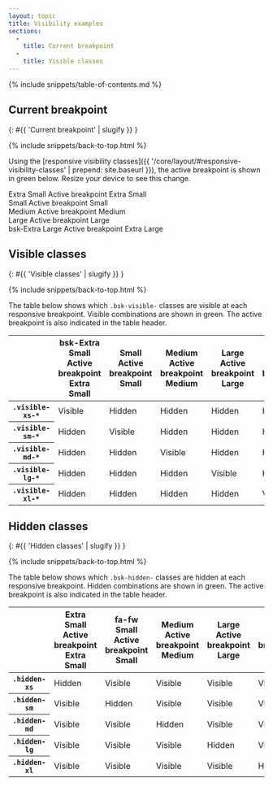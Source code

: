 ```yaml
---
layout: topic
title: Visibility examples
sections:
  -
    title: Current breakpoint
  -
    title: Visible classes
---
```


{% include snippets/table-of-contents.md %}

## Current breakpoint
{: #{{ 'Current breakpoint' | slugify }} }

{% include snippets/back-to-top.html %}

Using the
[responsive visibility classes]({{ '/core/layout/#responsive-visibility-classes' | prepend: site.baseurl }}), the active
breakpoint is shown in <span class="bsk-text-success">green</span> below. Resize your device to see this change.

<div class="bsk-row bsk-docs-responsive-utilities-test">
  <div class="bsk-col-12-xs-6 bsk-col-12-sm-3 bsk-col-12-lg-2"><div class="bsk-docs-content-block">
    <span class="bsk-hidden-xs bsk-text-muted"><i class="fa fa-fw fa-square-o" aria-hidden="true"></i> Extra Small</span>
    <span class="bsk-hidden-sm bsk-hidden-md bsk-hidden-lg bsk-hidden-xl bsk-visible-xs-inline bsk-text-success">
      <i class="fa fa-fw fa-check-square" aria-hidden="true"></i> <span class="bsk-sr-only">Active breakpoint</span>
      Extra Small
    </span>
  </div></div>
  <div class="bsk-col-12-xs-6 bsk-col-12-sm-3 bsk-col-12-lg-2"><div class="bsk-docs-content-block">
    <span class="bsk-hidden-sm bsk-text-muted"><i class="fa fa-fw fa-square-o" aria-hidden="true"></i> Small</span>
    <span class="bsk-hidden-xs bsk-hidden-md bsk-hidden-lg bsk-hidden-xl bsk-visible-sm-inline bsk-text-success">
      <i class="fa fa-fw fa-check-square" aria-hidden="true"></i> <span class="bsk-sr-only">Active breakpoint</span>
      Small
    </span>
  </div></div>
  <div class="bsk-col-12-xs-6 bsk-col-12-sm-3 bsk-col-12-lg-2"><div class="bsk-docs-content-block">
    <span class="bsk-hidden-md bsk-text-muted"><i class="fa fa-fw fa-square-o" aria-hidden="true"></i> Medium</span>
    <span class="bsk-hidden-xs bsk-hidden-sm bsk-hidden-lg bsk-hidden-xl bsk-visible-md-inline bsk-text-success">
      <i class="fa fa-fw fa-check-square" aria-hidden="true"></i> <span class="bsk-sr-only">Active breakpoint</span>
      Medium
    </span>
  </div></div>
  <div class="bsk-col-12-xs-6 bsk-col-12-sm-3 bsk-col-12-lg-2"><div class="bsk-docs-content-block">
    <span class="bsk-hidden-lg bsk-text-muted"><i class="fa fa-fw fa-square-o" aria-hidden="true"></i> Large</span>
    <span class="bsk-hidden-xs bsk-hidden-sm bsk-hidden-md bsk-hidden-xl bsk-visible-lg-inline bsk-text-success">
      <i class="fa fa-fw fa-check-square" aria-hidden="true"></i> <span class="bsk-sr-only">Active breakpoint</span> Large
    </span>
  </div></div>
  <div class="bsk-col-12-xs-6 bsk-col-12-sm-3 bsk-col-12-lg-2"><div class="bsk-docs-content-block">
    <span class="bsk-hidden-xl bsk-text-muted"><i class="fa fa-fw fa-square-o" aria-hidden="true"></i>
    bsk-Extra Large</span>
    <span class="bsk-hidden-xs bsk-hidden-sm bsk-hidden-md bsk-hidden-lg bsk-visible-xl-inline bsk-text-success">
      <i class="fa fa-fw fa-check-square" aria-hidden="true"></i> <span class="bsk-sr-only">Active breakpoint</span>
      Extra Large
    </span>
  </div></div>
</div>

## Visible classes
{: #{{ 'Visible classes' | slugify }} }

{% include snippets/back-to-top.html %}

The table below shows which `.bsk-visible-` classes are visible at each responsive breakpoint. Visible combinations are
shown in <span class="bsk-text-success">green</span>. The active breakpoint is also indicated in the table header.

<table class="bsk-table bsk-table-responsive">
  <thead>
    <tr>
      <th></th>
      <th>
        <span class="bsk-hidden-xs bsk-text-muted"><i class="fa fa-fw fa-square-o" aria-hidden="true"></i>
        bsk-Extra Small</span>
        <span class="bsk-hidden-sm bsk-hidden-md bsk-hidden-lg bsk-hidden-xl bsk-visible-xs-inline bsk-text-success">
          <i class="fa fa-fw fa-check-square" aria-hidden="true"></i> <span class="bsk-sr-only">Active breakpoint</span>
          Extra Small
        </span>
      </th>
      <th>
        <span class="bsk-hidden-sm bsk-text-muted"><i class="fa fa-fw fa-square-o" aria-hidden="true"></i> Small</span>
        <span class="bsk-hidden-xs bsk-hidden-md bsk-hidden-lg bsk-hidden-xl bsk-visible-sm-inline bsk-text-success">
          <i class="fa fa-fw fa-check-square" aria-hidden="true"></i> <span class="bsk-sr-only">Active breakpoint</span>
          Small
        </span>
      </th>
      <th>
        <span class="bsk-hidden-md bsk-text-muted"><i class="fa fa-fw fa-square-o" aria-hidden="true"></i> Medium</span>
        <span class="bsk-hidden-xs bsk-hidden-sm bsk-hidden-lg bsk-hidden-xl bsk-visible-md-inline bsk-text-success">
          <i class="fa fa-fw fa-check-square" aria-hidden="true"></i> <span class="bsk-sr-only">Active breakpoint</span>
          Medium
        </span>
      </th>
      <th>
        <span class="bsk-hidden-lg bsk-text-muted"><i class="fa fa-fw fa-square-o" aria-hidden="true"></i> Large</span>
        <span class="bsk-hidden-xs bsk-hidden-sm bsk-hidden-md bsk-hidden-xl bsk-visible-lg-inline bsk-text-success">
          <i class="fa fa-fw fa-check-square" aria-hidden="true"></i> <span class="bsk-sr-only">Active breakpoint</span>
          Large
        </span>
      </th>
      <th>
        <span class="bsk-hidden-xl bsk-text-muted"><i class="fa fa-fw fa-square-o" aria-hidden="true"></i>
        Extra Large</span>
        <span class="bsk-hidden-xs bsk-hidden-sm bsk-hidden-md bsk-hidden-lg bsk-visible-xl-inline bsk-text-success">
          <i class="fa fa-fw fa-check-square" aria-hidden="true"></i> <span class="bsk-sr-only">Active breakpoint</span>
          Extra Large
        </span>
      </th>
    </tr>
  </thead>
  <tbody>
    <tr>
      <th><code>.visible-xs-*</code></th>
      <td><span class="bsk-text-success"><i class="fa fa-fw fa-eye" aria-hidden="true"></i> Visible</span></td>
      <td><span class="bsk-text-muted"><i class="fa fa-fw fa-low-vision" aria-hidden="true"></i> Hidden</span></td>
      <td><span class="bsk-text-muted"><i class="fa fa-fw fa-low-vision" aria-hidden="true"></i> Hidden</span></td>
      <td><span class="bsk-text-muted"><i class="fa fa-fw fa-low-vision" aria-hidden="true"></i> Hidden</span></td>
      <td><span class="bsk-text-muted"><i class="fa fa-fw fa-low-vision" aria-hidden="true"></i> Hidden</span></td>
    </tr>
    <tr>
      <th><code>.visible-sm-*</code></th>
      <td><span class="bsk-text-muted"><i class="fa fa-fw fa-low-vision" aria-hidden="true"></i> Hidden</span></td>
      <td><span class="bsk-text-success"><i class="fa fa-fw fa-eye" aria-hidden="true"></i> Visible</span></td>
      <td><span class="bsk-text-muted"><i class="fa fa-fw fa-low-vision" aria-hidden="true"></i> Hidden</span></td>
      <td><span class="bsk-text-muted"><i class="fa fa-fw fa-low-vision" aria-hidden="true"></i> Hidden</span></td>
      <td><span class="bsk-text-muted"><i class="fa fa-fw fa-low-vision" aria-hidden="true"></i> Hidden</span></td>
    </tr>
    <tr>
      <th><code>.visible-md-*</code></th>
      <td><span class="bsk-text-muted"><i class="fa fa-fw fa-low-vision" aria-hidden="true"></i> Hidden</span></td>
      <td><span class="bsk-text-muted"><i class="fa fa-fw fa-low-vision" aria-hidden="true"></i> Hidden</span></td>
      <td><span class="bsk-text-success"><i class="fa fa-fw fa-eye" aria-hidden="true"></i> Visible</span></td>
      <td><span class="bsk-text-muted"><i class="fa fa-fw fa-low-vision" aria-hidden="true"></i> Hidden</span></td>
      <td><span class="bsk-text-muted"><i class="fa fa-fw fa-low-vision" aria-hidden="true"></i> Hidden</span></td>
    </tr>
    <tr>
      <th><code>.visible-lg-*</code></th>
      <td><span class="bsk-text-muted"><i class="fa fa-fw fa-low-vision" aria-hidden="true"></i> Hidden</span></td>
      <td><span class="bsk-text-muted"><i class="fa fa-fw fa-low-vision" aria-hidden="true"></i> Hidden</span></td>
      <td><span class="bsk-text-muted"><i class="fa fa-fw fa-low-vision" aria-hidden="true"></i> Hidden</span></td>
      <td><span class="bsk-text-success"><i class="fa fa-fw fa-eye" aria-hidden="true"></i> Visible</span></td>
      <td><span class="bsk-text-muted"><i class="fa fa-fw fa-low-vision" aria-hidden="true"></i> Hidden</span></td>
    </tr>
    <tr>
      <th><code>.visible-xl-*</code></th>
      <td><span class="bsk-text-muted"><i class="fa fa-fw fa-low-vision" aria-hidden="true"></i> Hidden</span></td>
      <td><span class="bsk-text-muted"><i class="fa fa-fw fa-low-vision" aria-hidden="true"></i> Hidden</span></td>
      <td><span class="bsk-text-muted"><i class="fa fa-fw fa-low-vision" aria-hidden="true"></i> Hidden</span></td>
      <td><span class="bsk-text-muted"><i class="fa fa-fw fa-low-vision" aria-hidden="true"></i> Hidden</span></td>
      <td><span class="bsk-text-success"><i class="fa fa-fw fa-eye" aria-hidden="true"></i> Visible</span></td>
    </tr>
  </tbody>
</table>

## Hidden classes
{: #{{ 'Hidden classes' | slugify }} }

{% include snippets/back-to-top.html %}

The table below shows which `.bsk-hidden-` classes are hidden at each responsive breakpoint. Hidden combinations are
shown in <span class="bsk-text-success">green</span>. The active breakpoint is also indicated in the table header.

<table class="bsk-table bsk-table-responsive">
  <thead>
    <tr>
      <th></th>
      <th>
        <span class="bsk-hidden-xs bsk-text-muted"><i class="fa fa-fw fa-square-o" aria-hidden="true"></i>
        Extra Small</span>
        <span class="bsk-hidden-sm bsk-hidden-md bsk-hidden-lg bsk-hidden-xl bsk-visible-xs-inline bsk-text-success">
          <i class="fa fa-fw fa-check-square" aria-hidden="true"></i> <span class="bsk-sr-only">Active breakpoint</span>
          Extra Small
        </span>
      </th>
      <th>fa-fw
        <span class="bsk-hidden-sm bsk-text-muted"><i class="fa fa-fw fa-square-o" aria-hidden="true"></i> Small</span>
        <span class="bsk-hidden-xs bsk-hidden-md bsk-hidden-lg bsk-hidden-xl bsk-visible-sm-inline bsk-text-success">
          <i class="fa fa-fw fa-check-square" aria-hidden="true"></i> <span class="bsk-sr-only">Active breakpoint</span>
          Small
        </span>
      </th>
      <th>
        <span class="bsk-hidden-md bsk-text-muted"><i class="fa fa-fw fa-square-o" aria-hidden="true"></i> Medium</span>
        <span class="bsk-hidden-xs bsk-hidden-sm bsk-hidden-lg bsk-hidden-xl bsk-visible-md-inline bsk-text-success">
          <i class="fa fa-fw fa-check-square" aria-hidden="true"></i> <span class="bsk-sr-only">Active breakpoint</span>
          Medium
        </span>
      </th>
      <th>
        <span class="bsk-hidden-lg bsk-text-muted"><i class="fa fa-fw fa-square-o" aria-hidden="true"></i> Large</span>
        <span class="bsk-hidden-xs bsk-hidden-sm bsk-hidden-md bsk-hidden-xl bsk-visible-lg-inline bsk-text-success">
          <i class="fa fa-fw fa-check-square" aria-hidden="true"></i> <span class="bsk-sr-only">Active breakpoint</span>
          Large
        </span>
      </th>
      <th>
        <span class="bsk-hidden-xl bsk-text-muted"><i class="fa fa-fw fa-square-o" aria-hidden="true"></i>
        Extra Large</span>
        <span class="bsk-hidden-xs bsk-hidden-sm bsk-hidden-md bsk-hidden-lg bsk-visible-xl-inline bsk-text-success">
          <i class="fa fa-fw fa-check-square" aria-hidden="true"></i> <span class="bsk-sr-only">Active breakpoint</span>
          Extra Large
        </span>
      </th>
    </tr>
  </thead>
  <tbody>
    <tr>
      <th><code>.hidden-xs</code></th>
      <td><span class="bsk-text-success"><i class="fa fa-fw fa-low-vision" aria-hidden="true"></i> Hidden</span></td>
      <td><span class="bsk-text-muted"><i class="fa fa-fw fa-eye" aria-hidden="true"></i> Visible</span></td>
      <td><span class="bsk-text-muted"><i class="fa fa-fw fa-eye" aria-hidden="true"></i> Visible</span></td>
      <td><span class="bsk-text-muted"><i class="fa fa-fw fa-eye" aria-hidden="true"></i> Visible</span></td>
      <td><span class="bsk-text-muted"><i class="fa fa-fw fa-eye" aria-hidden="true"></i> Visible</span></td>
    </tr>
    <tr>
      <th><code>.hidden-sm</code></th>
      <td><span class="bsk-text-muted"><i class="fa fa-fw fa-eye" aria-hidden="true"></i> Visible</span></td>
      <td><span class="bsk-text-success"><i class="fa fa-fw fa-low-vision" aria-hidden="true"></i> Hidden</span></td>
      <td><span class="bsk-text-muted"><i class="fa fa-fw fa-eye" aria-hidden="true"></i> Visible</span></td>
      <td><span class="bsk-text-muted"><i class="fa fa-fw fa-eye" aria-hidden="true"></i> Visible</span></td>
      <td><span class="bsk-text-muted"><i class="fa fa-fw fa-eye" aria-hidden="true"></i> Visible</span></td>
    </tr>
    <tr>
      <th><code>.hidden-md</code></th>
      <td><span class="bsk-text-muted"><i class="fa fa-fw fa-eye" aria-hidden="true"></i> Visible</span></td>
      <td><span class="bsk-text-muted"><i class="fa fa-fw fa-eye" aria-hidden="true"></i> Visible</span></td>
      <td><span class="bsk-text-success"><i class="fa fa-fw fa-low-vision" aria-hidden="true"></i> Hidden</span></td>
      <td><span class="bsk-text-muted"><i class="fa fa-fw fa-eye" aria-hidden="true"></i> Visible</span></td>
      <td><span class="bsk-text-muted"><i class="fa fa-fw fa-eye" aria-hidden="true"></i> Visible</span></td>
    </tr>
    <tr>
      <th><code>.hidden-lg</code></th>
      <td><span class="bsk-text-muted"><i class="fa fa-fw fa-eye" aria-hidden="true"></i> Visible</span></td>
      <td><span class="bsk-text-muted"><i class="fa fa-fw fa-eye" aria-hidden="true"></i> Visible</span></td>
      <td><span class="bsk-text-muted"><i class="fa fa-fw fa-eye" aria-hidden="true"></i> Visible</span></td>
      <td><span class="bsk-text-success"><i class="fa fa-fw fa-low-vision" aria-hidden="true"></i> Hidden</span></td>
      <td><span class="bsk-text-muted"><i class="fa fa-fw fa-eye" aria-hidden="true"></i> Visible</span></td>
    </tr>
    <tr>
      <th><code>.hidden-xl</code></th>
      <td><span class="bsk-text-muted"><i class="fa fa-fw fa-eye" aria-hidden="true"></i> Visible</span></td>
      <td><span class="bsk-text-muted"><i class="fa fa-fw fa-eye" aria-hidden="true"></i> Visible</span></td>
      <td><span class="bsk-text-muted"><i class="fa fa-fw fa-eye" aria-hidden="true"></i> Visible</span></td>
      <td><span class="bsk-text-muted"><i class="fa fa-fw fa-eye" aria-hidden="true"></i> Visible</span></td>
      <td><span class="bsk-text-success"><i class="fa fa-fw fa-low-vision" aria-hidden="true"></i> Hidden</span></td>
    </tr>
  </tbody>
</table>
